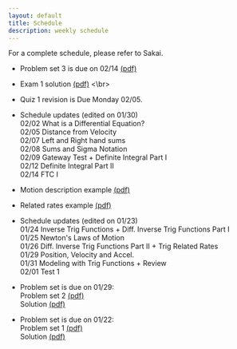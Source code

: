 ```yaml
---
layout: default
title: Schedule
description: weekly schedule
---
```

For a complete schedule, please refer to Sakai. <br>

* Problem set 3 is due on 02/14 [(pdf)](\math106\schedule\week5\3.pdf) <br>

* Exam 1 solution [(pdf)](\math106\schedule\Exam1Shan_v2Soln.pdf) <\br>

* Quiz 1 revision is Due Monday 02/05. 

* Schedule updates (edited on 01/30) <br>
02/02 What is a Differential Equation? <br>
02/05 Distance from Velocity <br>
02/07 Left and Right hand sums <br>
02/08 Sums and Sigma Notation <br>
02/09 Gateway Test + Definite Integral Part I <br>
02/12 Definite Integral Part II <br>
02/14 FTC I <br>

* Motion description example [(pdf)](\math106\schedule\week4\moving_man.pdf) <br>

* Related rates example [(pdf)](\math106\schedule\related_rates.pdf) <br>

* Schedule updates (edited on 01/23) <br>
01/24 Inverse Trig Functions + Diff. Inverse Trig Functions Part I <br>
01/25 Newton's Laws of Motion <br>
01/26 Diff. Inverse Trig Functions Part II + Trig Related Rates <br>
01/29 Position, Velocity and Accel. <br>
01/31 Modeling with Trig Functions + Review <br>
02/01 Test 1 <br>

* Problem set is due on 01/29: <br>
  Problem set 2 [(pdf)](\math106\schedule\week2\2.pdf) <br>
  Solution [(pdf)](\math106\schedule\week2\soln.pdf) <br>

* Problem set is due on 01/22: <br>
  Problem set 1 [(pdf)](\math106\schedule\week1\1.pdf) <br>
  Solution [(pdf)](\math106\schedule\week1\soln.pdf) <br>

